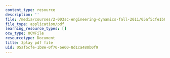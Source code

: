```yaml
---
content_type: resource
description: ''
file: /media/courses/2-003sc-engineering-dynamics-fall-2011/05af5cfe1b8e0f706e608d1ca480b0f9_ZNVvYg1FOPk.pdf
file_type: application/pdf
learning_resource_types: []
ocw_type: OCWFile
resourcetype: Document
title: 3play pdf file
uid: 05af5cfe-1b8e-0f70-6e60-8d1ca480b0f9
---
```

